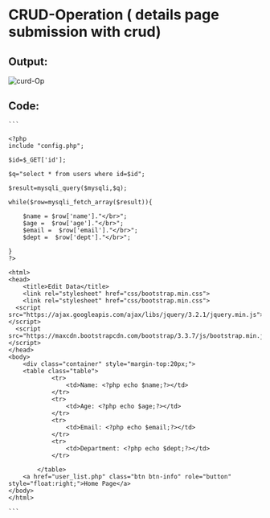 # CRUD-Operation ( details page submission with crud)
## Output:
![curd-Op](https://user-images.githubusercontent.com/67409313/161131924-823cd8e2-d13a-438a-98e8-42495d4c07f9.PNG)


## Code: 

````
```

<?php
include "config.php";

$id=$_GET['id'];

$q="select * from users where id=$id";

$result=mysqli_query($mysqli,$q);

while($row=mysqli_fetch_array($result)){

    $name = $row['name']."</br>";
    $age =  $row['age']."</br>";
    $email =  $row['email']."</br>";
    $dept =  $row['dept']."</br>";

}
?>

<html>
<head>
	<title>Edit Data</title>
	<link rel="stylesheet" href="css/bootstrap.min.css">
	<link rel="stylesheet" href="css/bootstrap.min.css">
  <script src="https://ajax.googleapis.com/ajax/libs/jquery/3.2.1/jquery.min.js"></script>
  <script src="https://maxcdn.bootstrapcdn.com/bootstrap/3.3.7/js/bootstrap.min.js"></script>
</head>
<body>
	<div class="container" style="margin-top:20px;">
	<table class="table">
			<tr>
				<td>Name: <?php echo $name;?></td>
			</tr>
			<tr>
				<td>Age: <?php echo $age;?></td>
			</tr>
			<tr>
				<td>Email: <?php echo $email;?></td>
			</tr>
			<tr>
				<td>Department: <?php echo $dept;?></td>
			</tr>
			
		</table>
	<a href="user_list.php" class="btn btn-info" role="button" style="float:right;">Home Page</a>
</body>
</html>

```
````
